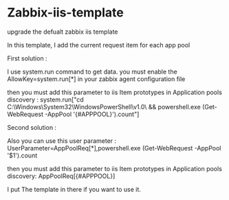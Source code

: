 # Zabbix-iis-template
upgrade the defualt zabbix iis template

In this template, I add the current request item for each app pool

First solution :

I use system.run command to get data. you must enable the AllowKey=system.run[\*] in your zabbix agent configuration file

then you must add this parameter to iis Item prototypes in Application pools discovery : system.run["cd C:\Windows\System32\WindowsPowerShell\v1.0\ && powershell.exe (Get-WebRequest -AppPool '{#APPPOOL}').count"]

Second solution :

Also you can use this user parameter : UserParameter=AppPoolReq[\*],powershell.exe (Get-WebRequest -AppPool '$1').count

then you must add this parameter to iis Item prototypes in Application pools discovery: AppPoolReq[{#APPPOOL}]

I put The template in there if you want to use it.
